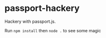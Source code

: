 passport-hackery
================

Hackery with passport.js.

Run `npm install` then `node .` to see some magic
